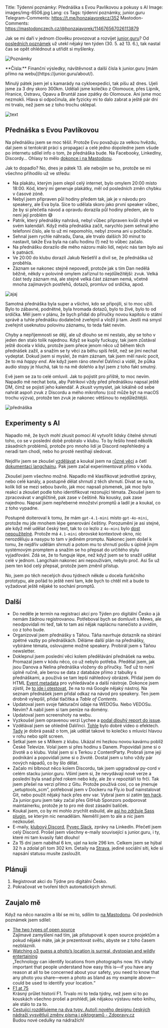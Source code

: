 Title: Týdenní poznámky: Přednáška s Evou Pavlíkovou a pokusy s AI
Image: images/img-6506.jpg
Lang: cs
Tags: týdenní poznámky, junior.guru
Telegram-Comments: https://t.me/honzajavorekcz/352
Mastodon-Comments: https://mastodonczech.cz/@honzajavorek/114676567026113879

Jak se mi daří v jednom člověku provozovat a rozvíjet [junior.guru](https://junior.guru/)?
Od [posledních poznámek]({filename}2025-05-30_tydenni-poznamky-nove-detaily-prednasek-na-webu-a-dalsi-veci.md) už utekl nějaký ten týden (30. 5. až 13. 6.), tak nastal čas se opět ohlédnout a utřídit si myšlenky.

![Poznámky]({static}/images/img-6506.jpg)

<div class="alert alert-warning" role="alert" markdown="1">
**Čísla:** Finanční výsledky, návštěvnost a další čísla k junior.guru [mám přímo na webu](https://junior.guru/about/).
</div>

Minulý pátek jsem jel s kamarády na cykloexpedici, tak píšu až dnes. Ujeli jsme za 3 dny skoro 300km. Udělali jsme kolečko z Olomouce, přes Lipník, Hranice, Ostravu, Opavu a Bruntál zase zpátky do Olomouce. Ani jsme moc nezmokli. Hlava si odpočinula, ale fyzicky mi to dalo zabrat a ještě pár dní mi trvalo, než jsem se z toho trochu oklepal.

![text]({static}/images/img-6594.jpg)

## Přednáška s Evou Pavlíkovou

Na přednášku jsem se moc těšil. Protože Evu považuju za velkou hvězdu, dal jsem si tentokrát práci s propagací a celé jedno dopoledne jsem všude po internetu sdílel info o tom, že přednáška bude. Na Facebooky, LinkedIny, Discordy… Ohlasy to mělo [dokonce i na Mastodonu](https://mastodonczech.cz/@honzajavorek/114658100036407434).

Jak to dopadlo? No, dnes je pátek 13. ale nebojím se ho, protože se mi všechno přihodilo už ve středu:

- Na plakátu, kterým jsem olepil celý internet, bylo omylem 20:00 místo 18:00. Kód, který mi generuje plakátky, měl od posledních změn chybku v časové zóně.
- Nebyl jsem připraven půl hodiny předem tak, jak je v návodu pro speakery, ale Eva byla. Sice to udělala skoro jako první speaker vůbec, že by si přečetla návod a opravdu dorazila půl hodiny předem, ale to není její problém 😅
- Patrik, který přednášky nahrává, nebyl vůbec připraven kvůli chybě ve svém kalendáři. Když měla přednáška začít, narychlo jsem sehnal jeho telefonní číslo, ale to už mi nepomohlo, nebyl zrovna ani u počítače.
- Sehnal jsem rychle náhradu, Dana, ale trvalo dalších 30 minut to nastavit, takže Eva byla na callu hodinu (!) než to vůbec začalo.
- Na přednášku dorazilo dle mého názoru málo lidí, nejvíc nás tam bylo asi k patnácti.
- Ve 20:00 do klubu dorazil Jakub Nešetřil a divil se, že přednáška už proběhla.
- Záznam se nakonec stejně nepovedl, protože jak s tím Dan nedělá běžně, někdy v polovině omylem zaříznul to nejdůležitější: zvuk. Velká část tedy záznam má, ale stejně velká část záznam nemá, včetně mnoha zajímavých postřehů, dotazů, promluv od srdíčka, apod.

![ajaj]({static}/images/screenshot-2025-06-12-at-8-29-20.png)

Samotná přednáška byla super a všichni, kdo se připojili, si to moc užili. Bylo to zábavné, podnětné, byla hromada dotazů, bylo to živé, bylo to od srdíčka. Měl jsem v plánu, že bych přidal do příručky novou kapitolu o státní správě a tuhle přednášku dodatečně zveřejnil a vložil ji tam. Jestli má smysl zveřejnit useknutou polovinu záznamu, to teda fakt nevím.

Chyby a nepříjemnosti se dějí, ale už dlouho se mi nestalo, aby se toho v jeden den stalo tolik najednou. Když se kupily fuckupy, tak jsem zůstával ještě docela v klidu, protože jsem přece jenom něco už během těch přednášek zažil, a snažím se ty věci za běhu spíš řešit, než se jimi nechat vydeptat. Dokud jsem si myslel, že mám záznam, tak jsem měl navíc pocit, že to má _happy end_. Ale když jsem ráno otevřel DaVinci a viděl, že půlka audio stopy je hluchá, tak to na mě dolehlo a byl jsem z toho fakt smutný.

Evě jsem se za to celé omluvil. Jak to pojistit pro příště, to moc nevím. Napadlo mě nechat bota, aby Patrikovi vždy před přednáškou napsal ještě DM, čímž se pojistí jeho kalendář. A zkusit vymyslet, jak lokálně od sebe nahrát aspoň zvuk z Discordu a mého mikrofonu (což může být na macOS trochu výzva), protože ten zvuk je nakonec většinou to nejdůležitější.

![přednáška]({static}/images/screenshot-2025-06-11-at-19-29-46.png)

## Experimenty s AI

Napadlo mě, že bych mohl zkusit pomocí AI vytvořit lidsky čitelné shrnutí toho, co se v poslední době probíralo v klubu. To by řešilo hned několik zásadních problémů, protože pro mnoho lidí je Discord nepřehledný a neradi tam chodí, nebo ho prostě nestíhají sledovat.

Nejdřív jsem se zkoušel [vzdělávat](https://www.youtube.com/watch?v=qaPMdcCqtWk) a koukal jsem na [různé věci](https://python.langchain.com/docs/integrations/chat_loaders/discord/) a četl [dokumentaci langchainu](https://python.langchain.com/docs/tutorials/summarization/). Pak jsem začal experimentovat přímo v kódu.

Zkoušel jsem všechno možné. Napadlo mě klasifikovat jednotlivé zprávy, nebo celé kanály, a postupně dělat shrnutí z těch shrnutí. Dívat se na to, kolik lidí se mezi sebou bavilo, jak moc napsali písmenek, jak moc bylo reakcí a zkoušet podle toho identifikovat rezonující témata. Zkoušel jsem to zpracovávat v angličtině, pak zase v češtině. Na kousky, pak zase najednou. Napsal jsem nepřeberné množství promptů a ladil je a koukal, co z toho vypadne.

Postupně doiteroval k tomu, že mám `gpt-4.1-mini` místo `gpt-4o-mini`, protože mu jde mnohem lépe generování češtiny. Porozumění je asi stejné, ale když měl udělat český text, tak to co lezlo z `4o-mini` bylo [dost nepoužitelné](https://mastodonczech.cz/@honzajavorek/114671634596001913). Protože má `4.1-mini` obrovské kontextové okno, nic nerozděluju a nasypu to tam v jediném promptu. Nakonec jsem došel k tomu, že nejdřív udělám shrnutí a potom mu to shrnutí pošlu s úplně jiným systémovým promptem a snažím se ho přepsat do určitého stylu vyjadřování. Zdá se, že to funguje lépe, než když jsem se to snažil udělat celé v jednom. Langchain nakonec ani nepoužívám, nebylo proč. Asi 5x už jsem ten kód celý přepsal, protože jsem změnil přístup.

No, jsem po těch necelých dvou týdnech někde u docela funkčního prototypu, ale pořád to ještě není tam, kde bych to chtěl mít a bude to vyžadovat ještě nějaké to sochání promptů.

## Další

-   Do neděle je termín na registraci akcí pro Týden pro digitální Česko a já nemám žádnou registrovanou. Potřeboval bych se domluvit s Mews, ale neodpovídali mi teď, tak to tam asi nějak naplácnu nanečisto a uvidím, co z toho bude.
-   Organizoval jsem přednášky s Táňou. Táňa navrhuje dotazník na sbírání zpětné vazby po přednáškách. Děláme další plán na přednášky, vybíráme témata, oslovujeme možné speakery. Probírál jsem s Táňou newsletter.
-   Doklepnul jsem poslední věci kolem předělávání přednášek na webu. Promazal jsem v kódu něco, co už nebylo potřeba. Předělal jsem, jak jsou Danova a Nelina přednáška vloženy do příručky. Teď už to není úplně ručně, ale berou se data z databáze přímo z tabulky s přednáškami, a používá se tam lepší náhledový obrázek. Přidal jsem do HTML [Event metadata](https://schema.org/Event) pro vyhledávače a další nástroje. Dokonce jsem zjistil, že [to jde i otestovat](https://search.google.com/test/rich-results), že na to má Google nějaký nástroj. Na seznam přednášek jsem přidal odkaz na návod pro speakery. Ten jsem drobně vylepšil, přidal tlačítka a _Table of Contents_.
-   Updatoval jsem svoje fakturační údaje na WEDOSu. Nebo VEDOSu. Nevím? A nabil jsem si tam peníze na domény.
-   Updatoval jsem screenshoty na webu.
-   Vyzkoušel jsem opravenou verzi Lychee a [podal dlouhý report do issue](https://github.com/lycheeverse/lychee/issues/1709#issuecomment-2934933326).
-   Vzdělával jsem se ohledně DaVinci. [Tohle](https://www.youtube.com/watch?v=CH6hedwy2xM) bylo dobré video o efektech. [Tady](https://www.youtube.com/watch?v=WmGkRjYSOPk) je dobrá pasáž o tom, jak udělat takové to kolečko s mluvící hlavou v rohu nebo split screen.
-   Setkal jsem se s Milkem z klubu. Ukázal mi hezkou novou kavárnu poblíž České Televize. Volal jsem si přes hodinu s Danem. Popovídali jsme si o životě a o klubu. Volal jsem si s Terkou z ContentParty. Probrali jsme její podnikání a popovídali jsme si o životě. Dostal jsem u toho vždy pár nových nápadů, co by šlo dělat.
-   Začalo mi blbnout něco kolem Discordu, tak jsem upgradoval py-cord v celém stacku junior.guru. Všiml jsem si, že nevydávají nové verze a poslední byla snad před rokem nebo kdy, ale že v repozitáři to frčí. Tak jsem přešel na verzi přímo z Gitu. Protože používá cosi, co se jmenuje „setuptools_scm”, potřeboval jsem v Dockeru na Fly.io buď nainstalovat Git, nebo použít nějaký hack přes env var. Vybral jsem si zatím [ten hack](https://github.com/juniorguru/chick/blob/bc976111c7e281e0484ac2426a9afb3361915726/Dockerfile#L5). Za junior.guru jsem taky začal přes GitHub Sponzors podporovat maintainerku, protože je to pro mě dost zásadní balíček.
-   Koukal jsem, co by mi mohlo zrychlit esbuild, ale [asi ho zdržuje Sass plugin](https://github.com/evanw/esbuild/issues/2228#issuecomment-1120249605), se kterým nic nenadělám. Neměřil jsem to ale a nic jsem nezkoušel.
-   E-maily, [klubový Discord](https://junior.guru/club/), [Pyvec Slack](https://docs.pyvec.org/operations/support.html#sit-kontaktu), zprávy na LinkedIn. Přečetl jsem celý Discord. Prošel jsem všechny e-maily související s junior.guru, i ty, které mi tam kvasily fakt dlouho!
-   Za 15 dní jsem naběhal 6 km, ujel na kole 296 km. Celkem jsem se hýbal 32 h a zdolal při tom 302 km.
    Detaily na [Strava](https://www.strava.com/athletes/31242569), jediné sociální síti, kde si napsání statusu musíte zasloužit.

## Plánuji

1.  Registrovat akci do Týdne pro digitální Česko.
2.  Pokračovat ve tvoření těch automatických shrnutí.

## Zaujalo mě

Když na něco narazím a líbí se mi to, sdílím to [na Mastodonu](https://mastodonczech.cz/@honzajavorek).
Od posledních poznámek jsem sdílel:

- [The two types of open source](https://filiph.net/text/two-types-of-open-source.html)<br>Zajímavé zamyšlení nad tím, jak přistupovat k open source projektům a pokud nějaké máte, jak je prezentovat světu, abyste se z toho časem nezbláznili.
- [Watching o3 guess a photo’s location is surreal, dystopian and wildly entertaining](https://simonwillison.net/2025/Apr/26/o3-photo-locations/)<br>„Technology can identify locations from photographs now. It’s vitally important that people understand how easy this is—if you have any reason at all to be concerned about your safety, you need to know that any photo you share—even a photo as bland as my example above—could be used to identify your location.“
- [F1 at 75](https://www.bbc.com/sport/extra/v7yykmbyey/f1-at-75-by-bbc-sport-and-getty-images)<br>Krásný průlet historií F1. Trvalo mi to teda týdny, než jsem si to po kouskách všechno prošel a prohlédl, jak nějakou výstavu nebo knihu, ale stálo to za to.
- [Cestující rozdělujeme na dva typy. Autoři nového designu českých nádraží vysvětlují změny písma i piktogramů - Zdopravy.cz](https://zdopravy.cz/cestujici-rozdelujeme-na-dva-typy-autori-noveho-designu-ceskych-nadrazi-vysvetluji-zmeny-pisma-i-piktogramu-246660/)<br>Budou nové cedulky na nádražích!
